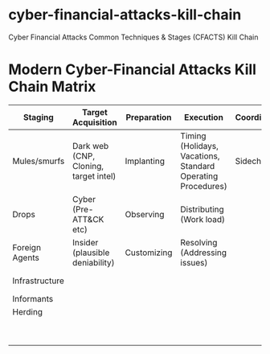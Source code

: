 # cyber-financial-attacks-kill-chain
Cyber Financial Attacks Common Techniques &amp; Stages (CFACTS) Kill Chain

# Modern Cyber-Financial Attacks Kill Chain Matrix
| Staging | Target Acquisition | Preparation | Execution | Coordination | Extraction-Legacy | Extraction-High Tech 
|-----|-----|-----|-----|-----|-----|-----|
| Mules/smurfs | Dark web (CNP, Cloning, target intel) | Implanting | Timing (Holidays, Vacations, Standard Operating Procedures) | Sidechannels | Bank Complicity | Altcoin Exchanges (Monero, Dash, ZCash) |
| Drops | Cyber (Pre-ATT&CK etc) | Observing | Distributing (Work load) | | High-Risk MCCs e.g. 7995 | Decentralized Exchanges |
| Foreign Agents | Insider (plausible deniability) | Customizing | Resolving (Addressing issues) | | Overseas Markets | Bitcoin Mixing/Laundering/Tumbling (BitBlender etc) |
| Infrastructure | | | | | High-Risk Jurisdictions | Onion Routing (TOR etc) | 
| Informants | | | | | | Currency Conversion |
| Herding | | | | | | [CoinJoin](https://www.coinjoin.com) |
| | | | | | | Tainting |
| | | | | | | Logless VPNs [IPVanish](http://ipvanish.com) |
